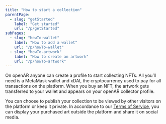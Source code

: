 ```yaml
---
title: "How to start a collection"
parentPage: 
  - slug: "getStarted"
    label: "Get started"
    url: "/p/getStarted"
subPages:
  - slug: "howTo-wallet"
    label: "How to add a wallet"
    url: "/p/howTo-wallet"
  - slug: "howTo-artwork"
    label: "How to create an artwork"
    url: "/p/howTo-artwork"
---
```


On openAR anyone can create a profile to start collecting NFTs. All you’ll need is a MetaMask wallet and xDAI, the cryptocurrency used to pay for all transactions on the platform. When you buy an NFT, the artwork gets transferred to your wallet and appears on your openAR collector profile.

You can choose to publish your collection to be viewed by other visitors on the platform or keep it private. In accordance to our [Terms of Service](/p/tanc), you can display your purchased art outside the platform and share it on social media.
